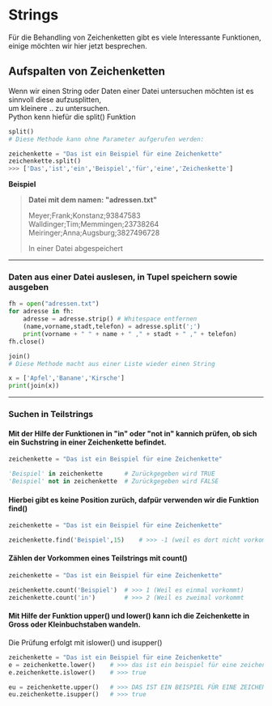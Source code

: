 # Strings
Für die Behandling von Zeichenketten gibt es viele Interessante Funktionen,  
einige möchten wir hier jetzt besprechen.  

## Aufspalten von Zeichenketten
Wenn wir einen String oder Daten einer Datei untersuchen möchten ist es sinnvoll diese aufzusplitten,  
um kleinere .. zu untersuchen.  
Python kenn hiefür die split() Funktion
```python
split()
# Diese Methode kann ohne Parameter aufgerufen werden:

zeichenkette = "Das ist ein Beispiel für eine Zeichenkette"
zeichenkette.split()
>>> ['Das','ist','ein','Beispiel','für','eine','Zeichenkette']
```

**Beispiel**
> **Datei mit dem namen: "adressen.txt"**
> 
> Meyer;Frank;Konstanz;93847583
> Walldinger;Tim;Memmingen;23738264
> Meiringer;Anna;Augsburg;3827496728
> 
> In einer Datei abgespeichert
---
### Daten aus einer Datei auslesen, in Tupel speichern sowie ausgeben
```python
fh = open("adressen.txt")
for adresse in fh:
    adresse = adresse.strip() # Whitespace entfernen
    (name,vorname,stadt,telefon) = adresse.split(';')
    print(vorname + " " + name + " ," + stadt + " ," + telefon)
fh.close()
```

```python
join()
# Diese Methode macht aus einer Liste wieder einen String

x = ['Apfel','Banane','Kirsche']
print(join(x))
```
---
### Suchen in Teilstrings
#### Mit der Hilfe der Funktionen in "in" oder "not in" kannich prüfen, ob sich ein Suchstring in einer Zeichenkette befindet.
```python
zeichenkette = "Das ist ein Beispiel für eine Zeichenkette"

'Beispiel' in zeichenkette      # Zurückgegeben wird TRUE
'Beispiel' not in zeichenkette  # Zurückgegeben wird FALSE
```
#### Hierbei gibt es keine Position zurüch, dafpür verwenden wir die Funktion find()
```python
zeichenkette = "Das ist ein Beispiel für eine Zeichenkette"

zeichenkette.find('Beispiel',15)    # >>> -1 (weil es dort nicht vorkommt)
```
#### Zählen der Vorkommen eines Teilstrings mit count()
```python
zeichenkette = "Das ist ein Beispiel für eine Zeichenkette"

zeichenkette.count('Beispiel')  # >>> 1 (Weil es einmal vorkommt)
zeichenkette.count('in')        # >>> 2 (Weil es zweimal vorkommt
```
#### Mit Hilfe der Funktion upper() und lower() kann ich die Zeichenkette in Gross oder Kleinbuchstaben wandeln.  
Die Prüfung erfolgt mit islower() und isupper()
```python
zeichenkette = "Das ist ein Beispiel für eine Zeichenkette"
e = zeichenkette.lower()    # >>> das ist ein beispiel für eine zeichenkette
e.zeichenkette.islower()    # >>> true

eu = zeichenkette.upper()   # >>> DAS IST EIN BEISPIEL FÜR EINE ZEICHENKETTE
eu.zeichenkette.isupper()   # >>> true
```